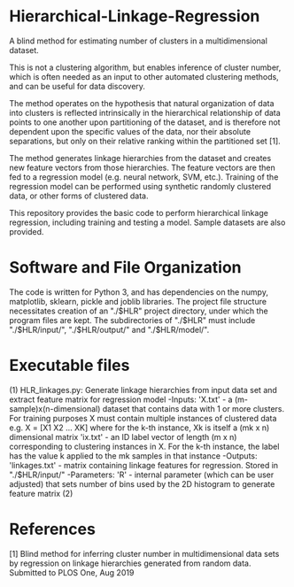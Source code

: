 # Hierarchical-Linkage-Regression

A blind method for estimating number of clusters in a multidimensional dataset. 

This is not a clustering algorithm, but enables inference of cluster number, which is often needed as an input to other automated clustering methods, and can be useful for data discovery.

The method operates on the hypothesis that natural organization of data into clusters is reflected intrinsically in the hierarchical relationship of data points to one another upon partitioning of the dataset, and is therefore not dependent upon the specific values of the data, nor their absolute separations, but only on their relative ranking within the partitioned set [1]. 

The method generates linkage hierarchies from the dataset and creates new feature vectors from those hierarchies. The feature vectors are then fed to a regression model (e.g. neural network, SVM, etc.). Training of the regression model can be performed using synthetic randomly clustered data, or other forms of clustered data.

This repository provides the basic code to perform hierarchical linkage regression, including training and testing a model. Sample datasets are also provided.

# Software and File Organization

The code is written for Python 3, and has dependencies on the numpy, matplotlib, sklearn, pickle and joblib libraries. The project file structure necessitates creation of an "./$HLR" project directory, under which the program files are kept. The subdirectories of "./$HLR" must include "./$HLR/input/", "./$HLR/output/" and "./$HLR/model/".

# Executable files
(1) HLR_linkages.py:  Generate linkage hierarchies from input data set and extract feature matrix for regression model
  -Inputs: 
    'X.txt' - a (m-sample)x(n-dimensional) dataset that contains data with 1 or more clusters. For training purposes X must
     contain multiple instances of clustered data e.g. X = [X1 X2 ... XK] where for the k-th instance, Xk is itself a (mk x n)
     dimensional matrix
    'ix.txt' - an ID label vector of length (m x n) corresponding to clustering instances in X. For the k-th instance, the label
    has the value k applied to the mk samples in that instance
  -Outputs:
    'linkages.txt' - matrix containing linkage features for regression. Stored in "./$HLR/input/" 
  -Parameters: 
    'R' - internal parameter (which can be user adjusted) that sets number of bins used by the 2D histogram to generate feature 
    matrix
 (2) 

# References
[1] Blind method for inferring cluster number in multidimensional data sets by regression on linkage hierarchies generated from random data. Submitted to PLOS One, Aug 2019
